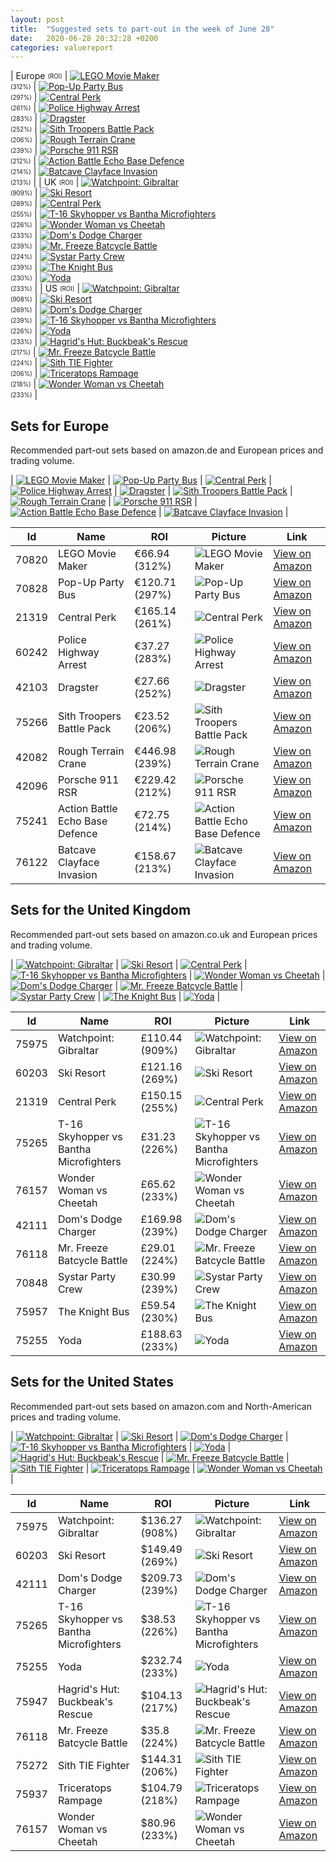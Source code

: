 ```yaml
---
layout: post
title:  "Suggested sets to part-out in the week of June 28"
date:   2020-06-28 20:32:28 +0200
categories: valuereport
---
```


| Europe <sub><sup>(ROI)</sup></sub> | [![LEGO Movie Maker](https://images.brickset.com/sets/small/70820-1.jpg "LEGO Movie Maker")](https://amzn.to/2B5nCiW)<br><sub><sup>(312%)</sup></sub> | [![Pop-Up Party Bus](https://images.brickset.com/sets/small/70828-1.jpg "Pop-Up Party Bus")](https://amzn.to/2MW3anj)<br><sub><sup>(297%)</sup></sub> | [![Central Perk](https://images.brickset.com/sets/small/21319-1.jpg "Central Perk")](https://amzn.to/3cOTyGv)<br><sub><sup>(261%)</sup></sub> | [![Police Highway Arrest](https://images.brickset.com/sets/small/60242-1.jpg "Police Highway Arrest")](https://amzn.to/2Y3MMX6)<br><sub><sup>(283%)</sup></sub> | [![Dragster](https://images.brickset.com/sets/small/42103-1.jpg "Dragster")](https://amzn.to/387zZHC)<br><sub><sup>(252%)</sup></sub> | [![Sith Troopers Battle Pack](https://images.brickset.com/sets/small/75266-1.jpg "Sith Troopers Battle Pack")](https://amzn.to/3dnSjNK)<br><sub><sup>(206%)</sup></sub> | [![Rough Terrain Crane](https://images.brickset.com/sets/small/42082-1.jpg "Rough Terrain Crane")](https://amzn.to/2UHD3F4)<br><sub><sup>(239%)</sup></sub> | [![Porsche 911 RSR](https://images.brickset.com/sets/small/42096-1.jpg "Porsche 911 RSR")](https://amzn.to/2V7AsEA)<br><sub><sup>(212%)</sup></sub> | [![Action Battle Echo Base Defence](https://images.brickset.com/sets/small/75241-1.jpg "Action Battle Echo Base Defence")](https://amzn.to/31oskUb)<br><sub><sup>(214%)</sup></sub> | [![Batcave Clayface Invasion](https://images.brickset.com/sets/small/76122-1.jpg "Batcave Clayface Invasion")](https://amzn.to/2MW2Yo5)<br><sub><sup>(213%)</sup></sub> |
| UK <sub><sup>(ROI)</sup></sub> | [![Watchpoint: Gibraltar](https://images.brickset.com/sets/small/75975-1.jpg "Watchpoint: Gibraltar")](https://amzn.to/3g4YU1f)<br><sub><sup>(909%)</sup></sub> | [![Ski Resort](https://images.brickset.com/sets/small/60203-1.jpg "Ski Resort")](https://amzn.to/389kRtg)<br><sub><sup>(269%)</sup></sub> | [![Central Perk](https://images.brickset.com/sets/small/21319-1.jpg "Central Perk")](https://amzn.to/3cZf7TV)<br><sub><sup>(255%)</sup></sub> | [![T-16 Skyhopper vs Bantha Microfighters](https://images.brickset.com/sets/small/75265-1.jpg "T-16 Skyhopper vs Bantha Microfighters")](https://amzn.to/2ZlWTqM)<br><sub><sup>(226%)</sup></sub> | [![Wonder Woman vs Cheetah](https://images.brickset.com/sets/small/76157-1.jpg "Wonder Woman vs Cheetah")](https://amzn.to/2NEvOKe)<br><sub><sup>(233%)</sup></sub> | [![Dom's Dodge Charger](https://images.brickset.com/sets/small/42111-1.jpg "Dom's Dodge Charger")](https://amzn.to/2YopQDq)<br><sub><sup>(239%)</sup></sub> | [![Mr. Freeze Batcycle Battle](https://images.brickset.com/sets/small/76118-1.jpg "Mr. Freeze Batcycle Battle")](https://amzn.to/38a4xJ5)<br><sub><sup>(224%)</sup></sub> | [![Systar Party Crew](https://images.brickset.com/sets/small/70848-1.jpg "Systar Party Crew")](https://amzn.to/2YsKbGm)<br><sub><sup>(239%)</sup></sub> | [![The Knight Bus](https://images.brickset.com/sets/small/75957-1.jpg "The Knight Bus")](https://amzn.to/36OFiLB)<br><sub><sup>(230%)</sup></sub> | [![Yoda](https://images.brickset.com/sets/small/75255-1.jpg "Yoda")](https://amzn.to/3fNAxFs)<br><sub><sup>(233%)</sup></sub> |
| US <sub><sup>(ROI)</sup></sub> | [![Watchpoint: Gibraltar](https://images.brickset.com/sets/small/75975-1.jpg "Watchpoint: Gibraltar")](https://www.amazon.com/LEGO-Overwatch-Watchpoint-Gibraltar-construcci%C3%B3n/dp/B07G5Z78DC/)<br><sub><sup>(908%)</sup></sub> | [![Ski Resort](https://images.brickset.com/sets/small/60203-1.jpg "Ski Resort")](https://www.amazon.com/LEGO-Resort-60203-Building-Pieces/dp/B07Q2WWQ49/)<br><sub><sup>(269%)</sup></sub> | [![Dom's Dodge Charger](https://images.brickset.com/sets/small/42111-1.jpg "Dom's Dodge Charger")](https://amzn.to/2Yvwerf)<br><sub><sup>(239%)</sup></sub> | [![T-16 Skyhopper vs Bantha Microfighters](https://images.brickset.com/sets/small/75265-1.jpg "T-16 Skyhopper vs Bantha Microfighters")](https://amzn.to/30EoSEl)<br><sub><sup>(226%)</sup></sub> | [![Yoda](https://images.brickset.com/sets/small/75255-1.jpg "Yoda")](https://www.amazon.com/LEGO-Star-Wars-Building-1771Piece/dp/B07Q2N1SJV/)<br><sub><sup>(233%)</sup></sub> | [![Hagrid's Hut: Buckbeak's Rescue](https://images.brickset.com/sets/small/75947-1.jpg "Hagrid's Hut: Buckbeak's Rescue")](https://amzn.to/2ZTgHUw)<br><sub><sup>(217%)</sup></sub> | [![Mr. Freeze Batcycle Battle](https://images.brickset.com/sets/small/76118-1.jpg "Mr. Freeze Batcycle Battle")](https://www.amazon.com/LEGO-Batman-Freeze-Batcycle-Building/dp/B07Q2MZV3F/)<br><sub><sup>(224%)</sup></sub> | [![Sith TIE Fighter](https://images.brickset.com/sets/small/75272-1.jpg "Sith TIE Fighter")](https://www.amazon.com/Fighter-construcci%C3%B3n-coleccionable-juguete-fresco/dp/B07Y8T7W8K/)<br><sub><sup>(206%)</sup></sub> | [![Triceratops Rampage](https://images.brickset.com/sets/small/75937-1.jpg "Triceratops Rampage")](https://amzn.to/2YxYBoO)<br><sub><sup>(218%)</sup></sub> | [![Wonder Woman vs Cheetah](https://images.brickset.com/sets/small/76157-1.jpg "Wonder Woman vs Cheetah")](https://www.amazon.com/LEGO-Wonder-Cheetah-Barbara-Minerva/dp/B083JXYK71/)<br><sub><sup>(233%)</sup></sub> |

<!--more-->
## Sets for Europe
Recommended part-out sets based on amazon.de and European prices and trading volume.

| [![LEGO Movie Maker](https://images.brickset.com/sets/small/70820-1.jpg "LEGO Movie Maker")](https://amzn.to/2B5nCiW) | [![Pop-Up Party Bus](https://images.brickset.com/sets/small/70828-1.jpg "Pop-Up Party Bus")](https://amzn.to/2MW3anj) | [![Central Perk](https://images.brickset.com/sets/small/21319-1.jpg "Central Perk")](https://amzn.to/3cOTyGv) | [![Police Highway Arrest](https://images.brickset.com/sets/small/60242-1.jpg "Police Highway Arrest")](https://amzn.to/2Y3MMX6) | [![Dragster](https://images.brickset.com/sets/small/42103-1.jpg "Dragster")](https://amzn.to/387zZHC) | [![Sith Troopers Battle Pack](https://images.brickset.com/sets/small/75266-1.jpg "Sith Troopers Battle Pack")](https://amzn.to/3dnSjNK) | [![Rough Terrain Crane](https://images.brickset.com/sets/small/42082-1.jpg "Rough Terrain Crane")](https://amzn.to/2UHD3F4) | [![Porsche 911 RSR](https://images.brickset.com/sets/small/42096-1.jpg "Porsche 911 RSR")](https://amzn.to/2V7AsEA) | [![Action Battle Echo Base Defence](https://images.brickset.com/sets/small/75241-1.jpg "Action Battle Echo Base Defence")](https://amzn.to/31oskUb) | [![Batcave Clayface Invasion](https://images.brickset.com/sets/small/76122-1.jpg "Batcave Clayface Invasion")](https://amzn.to/2MW2Yo5) |


Id | Name | ROI | Picture | Link
---|---|---|---|---
70820 | LEGO Movie Maker | &#8364;66.94 (312%) | ![LEGO Movie Maker](https://images.brickset.com/sets/small/70820-1.jpg "LEGO Movie Maker") | [View on Amazon](https://amzn.to/2B5nCiW)
70828 | Pop-Up Party Bus | &#8364;120.71 (297%) | ![Pop-Up Party Bus](https://images.brickset.com/sets/small/70828-1.jpg "Pop-Up Party Bus") | [View on Amazon](https://amzn.to/2MW3anj)
21319 | Central Perk | &#8364;165.14 (261%) | ![Central Perk](https://images.brickset.com/sets/small/21319-1.jpg "Central Perk") | [View on Amazon](https://amzn.to/3cOTyGv)
60242 | Police Highway Arrest | &#8364;37.27 (283%) | ![Police Highway Arrest](https://images.brickset.com/sets/small/60242-1.jpg "Police Highway Arrest") | [View on Amazon](https://amzn.to/2Y3MMX6)
42103 | Dragster | &#8364;27.66 (252%) | ![Dragster](https://images.brickset.com/sets/small/42103-1.jpg "Dragster") | [View on Amazon](https://amzn.to/387zZHC)
75266 | Sith Troopers Battle Pack | &#8364;23.52 (206%) | ![Sith Troopers Battle Pack](https://images.brickset.com/sets/small/75266-1.jpg "Sith Troopers Battle Pack") | [View on Amazon](https://amzn.to/3dnSjNK)
42082 | Rough Terrain Crane | &#8364;446.98 (239%) | ![Rough Terrain Crane](https://images.brickset.com/sets/small/42082-1.jpg "Rough Terrain Crane") | [View on Amazon](https://amzn.to/2UHD3F4)
42096 | Porsche 911 RSR | &#8364;229.42 (212%) | ![Porsche 911 RSR](https://images.brickset.com/sets/small/42096-1.jpg "Porsche 911 RSR") | [View on Amazon](https://amzn.to/2V7AsEA)
75241 | Action Battle Echo Base Defence | &#8364;72.75 (214%) | ![Action Battle Echo Base Defence](https://images.brickset.com/sets/small/75241-1.jpg "Action Battle Echo Base Defence") | [View on Amazon](https://amzn.to/31oskUb)
76122 | Batcave Clayface Invasion | &#8364;158.67 (213%) | ![Batcave Clayface Invasion](https://images.brickset.com/sets/small/76122-1.jpg "Batcave Clayface Invasion") | [View on Amazon](https://amzn.to/2MW2Yo5)

## Sets for the United Kingdom
Recommended part-out sets based on amazon.co.uk and European prices and trading volume.

| [![Watchpoint: Gibraltar](https://images.brickset.com/sets/small/75975-1.jpg "Watchpoint: Gibraltar")](https://amzn.to/3g4YU1f) | [![Ski Resort](https://images.brickset.com/sets/small/60203-1.jpg "Ski Resort")](https://amzn.to/389kRtg) | [![Central Perk](https://images.brickset.com/sets/small/21319-1.jpg "Central Perk")](https://amzn.to/3cZf7TV) | [![T-16 Skyhopper vs Bantha Microfighters](https://images.brickset.com/sets/small/75265-1.jpg "T-16 Skyhopper vs Bantha Microfighters")](https://amzn.to/2ZlWTqM) | [![Wonder Woman vs Cheetah](https://images.brickset.com/sets/small/76157-1.jpg "Wonder Woman vs Cheetah")](https://amzn.to/2NEvOKe) | [![Dom's Dodge Charger](https://images.brickset.com/sets/small/42111-1.jpg "Dom's Dodge Charger")](https://amzn.to/2YopQDq) | [![Mr. Freeze Batcycle Battle](https://images.brickset.com/sets/small/76118-1.jpg "Mr. Freeze Batcycle Battle")](https://amzn.to/38a4xJ5) | [![Systar Party Crew](https://images.brickset.com/sets/small/70848-1.jpg "Systar Party Crew")](https://amzn.to/2YsKbGm) | [![The Knight Bus](https://images.brickset.com/sets/small/75957-1.jpg "The Knight Bus")](https://amzn.to/36OFiLB) | [![Yoda](https://images.brickset.com/sets/small/75255-1.jpg "Yoda")](https://amzn.to/3fNAxFs) |


Id | Name | ROI | Picture | Link
---|---|---|---|---
75975 | Watchpoint: Gibraltar | &#163;110.44 (909%) | ![Watchpoint: Gibraltar](https://images.brickset.com/sets/small/75975-1.jpg "Watchpoint: Gibraltar") | [View on Amazon](https://amzn.to/3g4YU1f)
60203 | Ski Resort | &#163;121.16 (269%) | ![Ski Resort](https://images.brickset.com/sets/small/60203-1.jpg "Ski Resort") | [View on Amazon](https://amzn.to/389kRtg)
21319 | Central Perk | &#163;150.15 (255%) | ![Central Perk](https://images.brickset.com/sets/small/21319-1.jpg "Central Perk") | [View on Amazon](https://amzn.to/3cZf7TV)
75265 | T-16 Skyhopper vs Bantha Microfighters | &#163;31.23 (226%) | ![T-16 Skyhopper vs Bantha Microfighters](https://images.brickset.com/sets/small/75265-1.jpg "T-16 Skyhopper vs Bantha Microfighters") | [View on Amazon](https://amzn.to/2ZlWTqM)
76157 | Wonder Woman vs Cheetah | &#163;65.62 (233%) | ![Wonder Woman vs Cheetah](https://images.brickset.com/sets/small/76157-1.jpg "Wonder Woman vs Cheetah") | [View on Amazon](https://amzn.to/2NEvOKe)
42111 | Dom's Dodge Charger | &#163;169.98 (239%) | ![Dom's Dodge Charger](https://images.brickset.com/sets/small/42111-1.jpg "Dom's Dodge Charger") | [View on Amazon](https://amzn.to/2YopQDq)
76118 | Mr. Freeze Batcycle Battle | &#163;29.01 (224%) | ![Mr. Freeze Batcycle Battle](https://images.brickset.com/sets/small/76118-1.jpg "Mr. Freeze Batcycle Battle") | [View on Amazon](https://amzn.to/38a4xJ5)
70848 | Systar Party Crew | &#163;30.99 (239%) | ![Systar Party Crew](https://images.brickset.com/sets/small/70848-1.jpg "Systar Party Crew") | [View on Amazon](https://amzn.to/2YsKbGm)
75957 | The Knight Bus | &#163;59.54 (230%) | ![The Knight Bus](https://images.brickset.com/sets/small/75957-1.jpg "The Knight Bus") | [View on Amazon](https://amzn.to/36OFiLB)
75255 | Yoda | &#163;188.63 (233%) | ![Yoda](https://images.brickset.com/sets/small/75255-1.jpg "Yoda") | [View on Amazon](https://amzn.to/3fNAxFs)

## Sets for the United States
Recommended part-out sets based on amazon.com and North-American prices and trading volume.

| [![Watchpoint: Gibraltar](https://images.brickset.com/sets/small/75975-1.jpg "Watchpoint: Gibraltar")](https://www.amazon.com/LEGO-Overwatch-Watchpoint-Gibraltar-construcci%C3%B3n/dp/B07G5Z78DC/) | [![Ski Resort](https://images.brickset.com/sets/small/60203-1.jpg "Ski Resort")](https://www.amazon.com/LEGO-Resort-60203-Building-Pieces/dp/B07Q2WWQ49/) | [![Dom's Dodge Charger](https://images.brickset.com/sets/small/42111-1.jpg "Dom's Dodge Charger")](https://amzn.to/2Yvwerf) | [![T-16 Skyhopper vs Bantha Microfighters](https://images.brickset.com/sets/small/75265-1.jpg "T-16 Skyhopper vs Bantha Microfighters")](https://amzn.to/30EoSEl) | [![Yoda](https://images.brickset.com/sets/small/75255-1.jpg "Yoda")](https://www.amazon.com/LEGO-Star-Wars-Building-1771Piece/dp/B07Q2N1SJV/) | [![Hagrid's Hut: Buckbeak's Rescue](https://images.brickset.com/sets/small/75947-1.jpg "Hagrid's Hut: Buckbeak's Rescue")](https://amzn.to/2ZTgHUw) | [![Mr. Freeze Batcycle Battle](https://images.brickset.com/sets/small/76118-1.jpg "Mr. Freeze Batcycle Battle")](https://www.amazon.com/LEGO-Batman-Freeze-Batcycle-Building/dp/B07Q2MZV3F/) | [![Sith TIE Fighter](https://images.brickset.com/sets/small/75272-1.jpg "Sith TIE Fighter")](https://www.amazon.com/Fighter-construcci%C3%B3n-coleccionable-juguete-fresco/dp/B07Y8T7W8K/) | [![Triceratops Rampage](https://images.brickset.com/sets/small/75937-1.jpg "Triceratops Rampage")](https://amzn.to/2YxYBoO) | [![Wonder Woman vs Cheetah](https://images.brickset.com/sets/small/76157-1.jpg "Wonder Woman vs Cheetah")](https://www.amazon.com/LEGO-Wonder-Cheetah-Barbara-Minerva/dp/B083JXYK71/) |


Id | Name | ROI | Picture | Link
---|---|---|---|---
75975 | Watchpoint: Gibraltar | &#36;136.27 (908%) | ![Watchpoint: Gibraltar](https://images.brickset.com/sets/small/75975-1.jpg "Watchpoint: Gibraltar") | [View on Amazon](https://www.amazon.com/LEGO-Overwatch-Watchpoint-Gibraltar-construcci%C3%B3n/dp/B07G5Z78DC/)
60203 | Ski Resort | &#36;149.49 (269%) | ![Ski Resort](https://images.brickset.com/sets/small/60203-1.jpg "Ski Resort") | [View on Amazon](https://www.amazon.com/LEGO-Resort-60203-Building-Pieces/dp/B07Q2WWQ49/)
42111 | Dom's Dodge Charger | &#36;209.73 (239%) | ![Dom's Dodge Charger](https://images.brickset.com/sets/small/42111-1.jpg "Dom's Dodge Charger") | [View on Amazon](https://amzn.to/2Yvwerf)
75265 | T-16 Skyhopper vs Bantha Microfighters | &#36;38.53 (226%) | ![T-16 Skyhopper vs Bantha Microfighters](https://images.brickset.com/sets/small/75265-1.jpg "T-16 Skyhopper vs Bantha Microfighters") | [View on Amazon](https://amzn.to/30EoSEl)
75255 | Yoda | &#36;232.74 (233%) | ![Yoda](https://images.brickset.com/sets/small/75255-1.jpg "Yoda") | [View on Amazon](https://www.amazon.com/LEGO-Star-Wars-Building-1771Piece/dp/B07Q2N1SJV/)
75947 | Hagrid's Hut: Buckbeak's Rescue | &#36;104.13 (217%) | ![Hagrid's Hut: Buckbeak's Rescue](https://images.brickset.com/sets/small/75947-1.jpg "Hagrid's Hut: Buckbeak's Rescue") | [View on Amazon](https://amzn.to/2ZTgHUw)
76118 | Mr. Freeze Batcycle Battle | &#36;35.8 (224%) | ![Mr. Freeze Batcycle Battle](https://images.brickset.com/sets/small/76118-1.jpg "Mr. Freeze Batcycle Battle") | [View on Amazon](https://www.amazon.com/LEGO-Batman-Freeze-Batcycle-Building/dp/B07Q2MZV3F/)
75272 | Sith TIE Fighter | &#36;144.31 (206%) | ![Sith TIE Fighter](https://images.brickset.com/sets/small/75272-1.jpg "Sith TIE Fighter") | [View on Amazon](https://www.amazon.com/Fighter-construcci%C3%B3n-coleccionable-juguete-fresco/dp/B07Y8T7W8K/)
75937 | Triceratops Rampage | &#36;104.79 (218%) | ![Triceratops Rampage](https://images.brickset.com/sets/small/75937-1.jpg "Triceratops Rampage") | [View on Amazon](https://amzn.to/2YxYBoO)
76157 | Wonder Woman vs Cheetah | &#36;80.96 (233%) | ![Wonder Woman vs Cheetah](https://images.brickset.com/sets/small/76157-1.jpg "Wonder Woman vs Cheetah") | [View on Amazon](https://www.amazon.com/LEGO-Wonder-Cheetah-Barbara-Minerva/dp/B083JXYK71/)

